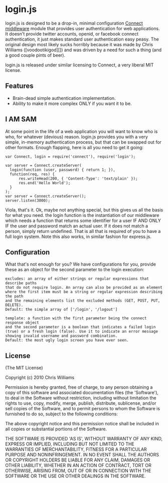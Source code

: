 # login.js

login.js is designed to be a drop-in, minimal configuration [Connect middleware](http://github.com/senchalabs/connect) module that provides user authentication for web applications. It doesn't provide twitter accounts, openid, or facebook connect authentication, it just makes standard user authentication easy peasy. The original design most likely sucks horribly because it was made by Chris Williams ([voodootikigod][]) and was driven by a need for such a thing (and a good couple pints of beer).

login.js is released under similar licensing to Connect, a very liberal MIT license.

## Features

  * Brain-dead simple authentication implementation.
  * Ability to make it more complex ONLY if you want it to be.
  

## I AM SAM

At some point in the life of a web application you will want to know who is who, for whatever (devious) reason. login.js provides you with a very simple, in-memory authentication process, but that can be swapped out for other formats. Enough flapping, here is all you need to get it going:


    var Connect, login = require('connect'), require('login');

    var server = Connect.createServer(
      login(function (user, password) { return 1; }),
      function(req, res) {
          res.writeHead(200, { 'Content-Type': 'text/plain' });
          res.end('Hello World');
      }
    );
    var server = Connect.createServer();
    server.listen(3000);

Viola, that's it. Ok, maybe not anything special, but this gives us all the basis for what you need. the login function is the instantiation of our middleware which needs a function that returns some identifier for a user IF AND ONLY IF the user and password match an actual user. If it does not match a person, simply return undefined. That is all that is required of you to have a full login system. Note this also works, in similar fashion for express.js.

## Configuration

What that's not enough for you? We have configurations for you, provide these as an object for the second parameter to the login execution:

    excludes: an array of either strings or regular expressions that describe paths
    that do not require login. An array can also be provided as an element
    where the first item must be a string or regular expression describing the path
    and the remaining elements list the excluded methods (GET, POST, PUT, DELETE).
    Default: the simple array of ['/login', '/logout']

    template: a function with the first parameter being the connect response object
    and the second parameter is a boolean that indicates a failed login 
    (true) or a fresh login (false). Use it to indicate an error message 
    showing invalid username and password combination.
    Default: the most ugly login screen you have ever seen.

## License 

(The MIT License)

Copyright (c) 2010 Chris Williams

Permission is hereby granted, free of charge, to any person obtaining
a copy of this software and associated documentation files (the
'Software'), to deal in the Software without restriction, including
without limitation the rights to use, copy, modify, merge, publish,
distribute, sublicense, and/or sell copies of the Software, and to
permit persons to whom the Software is furnished to do so, subject to
the following conditions:

The above copyright notice and this permission notice shall be
included in all copies or substantial portions of the Software.

THE SOFTWARE IS PROVIDED 'AS IS', WITHOUT WARRANTY OF ANY KIND,
EXPRESS OR IMPLIED, INCLUDING BUT NOT LIMITED TO THE WARRANTIES OF
MERCHANTABILITY, FITNESS FOR A PARTICULAR PURPOSE AND NONINFRINGEMENT.
IN NO EVENT SHALL THE AUTHORS OR COPYRIGHT HOLDERS BE LIABLE FOR ANY
CLAIM, DAMAGES OR OTHER LIABILITY, WHETHER IN AN ACTION OF CONTRACT,
TORT OR OTHERWISE, ARISING FROM, OUT OF OR IN CONNECTION WITH THE
SOFTWARE OR THE USE OR OTHER DEALINGS IN THE SOFTWARE.